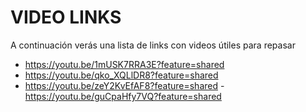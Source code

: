 # VIDEO LINKS
A continuación verás una lista de links con videos útiles para repasar
- https://youtu.be/1mUSK7RRA3E?feature=shared
- https://youtu.be/qko_XQLlDR8?feature=shared
- https://youtu.be/zeY2KvEfAF8?feature=shared
-https://youtu.be/guCpaHfy7VQ?feature=shared
